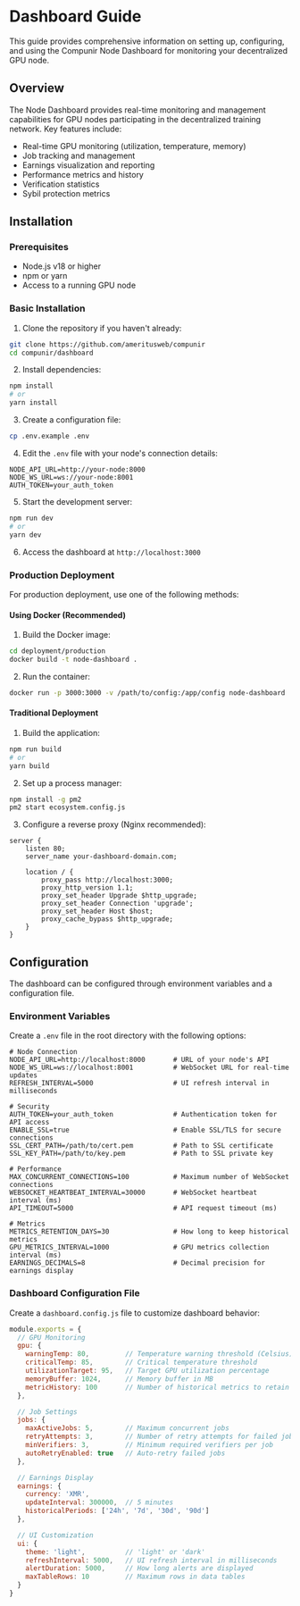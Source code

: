 # Dashboard Guide

This guide provides comprehensive information on setting up, configuring, and using the Compunir Node Dashboard for monitoring your decentralized GPU node.

## Overview

The Node Dashboard provides real-time monitoring and management capabilities for GPU nodes participating in the decentralized training network. Key features include:

- Real-time GPU monitoring (utilization, temperature, memory)
- Job tracking and management
- Earnings visualization and reporting
- Performance metrics and history
- Verification statistics
- Sybil protection metrics

## Installation

### Prerequisites

- Node.js v18 or higher
- npm or yarn
- Access to a running GPU node

### Basic Installation

1. Clone the repository if you haven't already:
```bash
git clone https://github.com/ameritusweb/compunir
cd compunir/dashboard
```

2. Install dependencies:
```bash
npm install
# or
yarn install
```

3. Create a configuration file:
```bash
cp .env.example .env
```

4. Edit the `.env` file with your node's connection details:
```
NODE_API_URL=http://your-node:8000
NODE_WS_URL=ws://your-node:8001
AUTH_TOKEN=your_auth_token
```

5. Start the development server:
```bash
npm run dev
# or
yarn dev
```

6. Access the dashboard at `http://localhost:3000`

### Production Deployment

For production deployment, use one of the following methods:

#### Using Docker (Recommended)

1. Build the Docker image:
```bash
cd deployment/production
docker build -t node-dashboard .
```

2. Run the container:
```bash
docker run -p 3000:3000 -v /path/to/config:/app/config node-dashboard
```

#### Traditional Deployment

1. Build the application:
```bash
npm run build
# or
yarn build
```

2. Set up a process manager:
```bash
npm install -g pm2
pm2 start ecosystem.config.js
```

3. Configure a reverse proxy (Nginx recommended):
```nginx
server {
    listen 80;
    server_name your-dashboard-domain.com;
    
    location / {
        proxy_pass http://localhost:3000;
        proxy_http_version 1.1;
        proxy_set_header Upgrade $http_upgrade;
        proxy_set_header Connection 'upgrade';
        proxy_set_header Host $host;
        proxy_cache_bypass $http_upgrade;
    }
}
```

## Configuration

The dashboard can be configured through environment variables and a configuration file.

### Environment Variables

Create a `.env` file in the root directory with the following options:

```env
# Node Connection
NODE_API_URL=http://localhost:8000       # URL of your node's API
NODE_WS_URL=ws://localhost:8001          # WebSocket URL for real-time updates
REFRESH_INTERVAL=5000                    # UI refresh interval in milliseconds

# Security
AUTH_TOKEN=your_auth_token               # Authentication token for API access
ENABLE_SSL=true                          # Enable SSL/TLS for secure connections
SSL_CERT_PATH=/path/to/cert.pem          # Path to SSL certificate
SSL_KEY_PATH=/path/to/key.pem            # Path to SSL private key

# Performance
MAX_CONCURRENT_CONNECTIONS=100           # Maximum number of WebSocket connections
WEBSOCKET_HEARTBEAT_INTERVAL=30000       # WebSocket heartbeat interval (ms)
API_TIMEOUT=5000                         # API request timeout (ms)

# Metrics
METRICS_RETENTION_DAYS=30                # How long to keep historical metrics
GPU_METRICS_INTERVAL=1000                # GPU metrics collection interval (ms)
EARNINGS_DECIMALS=8                      # Decimal precision for earnings display
```

### Dashboard Configuration File

Create a `dashboard.config.js` file to customize dashboard behavior:

```javascript
module.exports = {
  // GPU Monitoring
  gpu: {
    warningTemp: 80,         // Temperature warning threshold (Celsius)
    criticalTemp: 85,        // Critical temperature threshold
    utilizationTarget: 95,   // Target GPU utilization percentage
    memoryBuffer: 1024,      // Memory buffer in MB
    metricHistory: 100       // Number of historical metrics to retain
  },

  // Job Settings
  jobs: {
    maxActiveJobs: 5,        // Maximum concurrent jobs
    retryAttempts: 3,        // Number of retry attempts for failed jobs
    minVerifiers: 3,         // Minimum required verifiers per job
    autoRetryEnabled: true   // Auto-retry failed jobs
  },

  // Earnings Display
  earnings: {
    currency: 'XMR',
    updateInterval: 300000,  // 5 minutes
    historicalPeriods: ['24h', '7d', '30d', '90d']
  },

  // UI Customization
  ui: {
    theme: 'light',          // 'light' or 'dark'
    refreshInterval: 5000,   // UI refresh interval in milliseconds
    alertDuration: 5000,     // How long alerts are displayed
    maxTableRows: 10         // Maximum rows in data tables
  }
}
